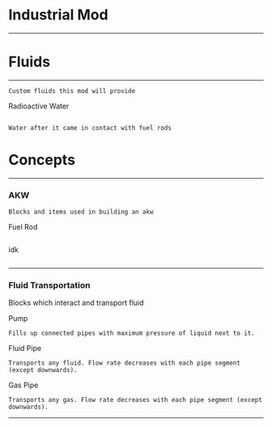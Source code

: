 # Industrial Mod

---


# Fluids

---

```
Custom fluids this mod will provide
```

Radioactive Water
```

Water after it came in contact with fuel rods
````


# Concepts

---

### AKW
```
Blocks and items used in building an akw
````

Fuel Rod
```

```

idk
```

```

---

### Fluid Transportation

Blocks which interact and transport fluid


Pump
```
Fills up connected pipes with maximum pressure of liquid next to it.
```

Fluid Pipe
```
Transports any fluid. Flow rate decreases with each pipe segment (except downwards).
```

Gas Pipe
```
Transports any gas. Flow rate decreases with each pipe segment (except downwards).
```

---
